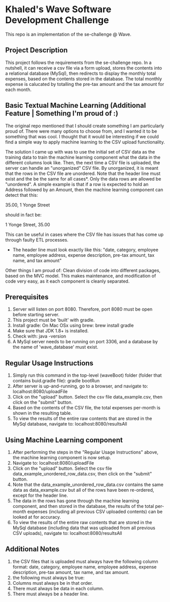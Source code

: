# Khaled's Wave Software Development Challenge
This repo is an implementation of the se-challenge @ Wave.

## Project Description
This project follows the requirements from the se-challenge repo. In a nutshell, it can receive a csv file via a form upload, stores the contents into a relational database (MySql), then redirects to display the monthly total expenses, based on the contents stored in the database. The total monthly expense is calucated by totalling the pre-tax amount and the tax amount for each month.

## Basic Textual Machine Learning (Additional Feature | Something I'm proud of :)
The original repo mentioned that I should create something I am particularly proud of. There were many options to choose from, and I wanted it to be something that was cool. I thought that it would be interesting if we could find a simple way to apply machine learning to the CSV upload functionality.

The solution I came up with was to use the initial set of CSV data as the training data to train the machine learning component what the data in the different columns look like. Then, the next time a CSV file is uploaded, the server can handle an "unorganized" CSV file. By unorganized, it is meant that the rows in the CSV file are unordered. Note that the header line must exist and the be the same for all cases\*. Only the data rows are allowed be "unordered". A simple example is that if a row is expected to hold an Address followed by an Amount, then the machine learning component can detect that this:

35.00, 1 Yonge Street

should in fact be:

1 Yonge Street, 35.00

This can be useful in cases where the CSV file has issues that has come up through faulty ETL processes.

* The header line must look exactly like this: "date, category, employee name, employee address, expense description, pre-tax amount, tax name, and tax amount"

Other things I am proud of: Clean division of code into different packages, based on the MVC model. This makes maintenance, and modification of code very easy, as it each component is cleanly separated.

## Prerequisites
1. Server will listen on port 8080. Therefore, port 8080 must be open before starting server.
1. This project must be 'built' with gradle.
 1. Install gradle: On Mac OSx using brew: brew install gradle
1. Make sure that JDK 1.8+ is installed.
 1. Check with: java -version
1. A MySql server needs to be running on port 3306, and a database by the name of 'wave\_database' must exist.

## Regular Usage Instructions
1. Simply run this command in the top-level (waveBoot) folder (folder that contains buid.gradle file): gradle bootRun
1. After server is up-and-running, go to a browser, and navigate to: localhost:8080/uploadFile
1. Click on the "upload" button. Select the csv file data\_example.csv, then click on the "submit" button.
1. Based on the contents of the CSV file, the total expenses per-month is shown in the resulting table.
 1. To view the results of the entire raw contents that are stored in the MySql database, navigate to: localhost:8080/resultsAll

## Using Machine Learning component
1. After performing the steps in the "Regular Usage Instructions" above, the machine learning component is now setup.
1. Navigate to: localhost:8080/uploadFile
1. Click on the "upload" button. Select the csv file data\_example\_unordered\_row\_data.csv, then click on the "submit" button.
 1. Note that the data\_example\_unordered\_row\_data.csv contains the same data as data\_example.csv but all of the rows have been re-ordered, except for the header line.
1. The data in the rows has gone through the machine learning component, and then stored in the database, the results of the total per-month expenses (including all previous CSV uploaded contents) can be looked at for accuracy.
 1. To view the results of the entire raw contents that are stored in the MySql database (including data that was uploaded from all previous CSV uploads), navigate to: localhost:8080/resultsAll

## Additional Notes

1. the CSV files that is uploaded must always have the following column format: date, category, employee name, employee address, expense description, pre-tax amount, tax name, and tax amount.
1. the following must always be true:
 1. Columns must always be in that order.
 2. There must always be data in each column.
 3. There must always be a header line.
